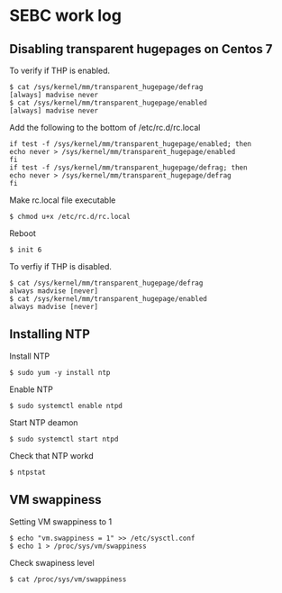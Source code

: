# SEBC work log

## Disabling transparent hugepages on Centos 7
To verify if THP is enabled.
```
$ cat /sys/kernel/mm/transparent_hugepage/defrag
[always] madvise never
$ cat /sys/kernel/mm/transparent_hugepage/enabled
[always] madvise never
```

Add the following to the bottom of /etc/rc.d/rc.local
```
if test -f /sys/kernel/mm/transparent_hugepage/enabled; then
echo never > /sys/kernel/mm/transparent_hugepage/enabled
fi
if test -f /sys/kernel/mm/transparent_hugepage/defrag; then
echo never > /sys/kernel/mm/transparent_hugepage/defrag
fi
```

Make rc.local file executable
```
$ chmod u+x /etc/rc.d/rc.local
```
Reboot
```
$ init 6
```

To verfiy if THP is disabled.
```
$ cat /sys/kernel/mm/transparent_hugepage/defrag
always madvise [never]
$ cat /sys/kernel/mm/transparent_hugepage/enabled
always madvise [never]
```


## Installing NTP
Install NTP
```
$ sudo yum -y install ntp
```

Enable NTP
```
$ sudo systemctl enable ntpd
```

Start NTP deamon
```
$ sudo systemctl start ntpd
```

Check that NTP workd
```
$ ntpstat
```


## VM swappiness

Setting VM swappiness to 1
```
$ echo "vm.swappiness = 1" >> /etc/sysctl.conf 
$ echo 1 > /proc/sys/vm/swappiness
```

Check swapiness level
```
$ cat /proc/sys/vm/swappiness
```

